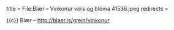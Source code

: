 title = File:Blær – Vinkonur vors og blóma 41536.jpeg
redirects =
>>>>

{{c}} Blær – http://blaer.is/grein/vinkonur